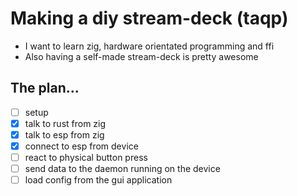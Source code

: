 # Making a diy stream-deck (taqp)

* I want to learn zig, hardware orientated programming and ffi
* Also having a self-made stream-deck is pretty awesome

## The plan...
+ [ ] setup
+ [x] talk to rust from zig
+ [x] talk to esp from zig
+ [x] connect to esp from device
+ [ ] react to physical button press
+ [ ] send data to the daemon running on the device
+ [ ] load config from the gui application
